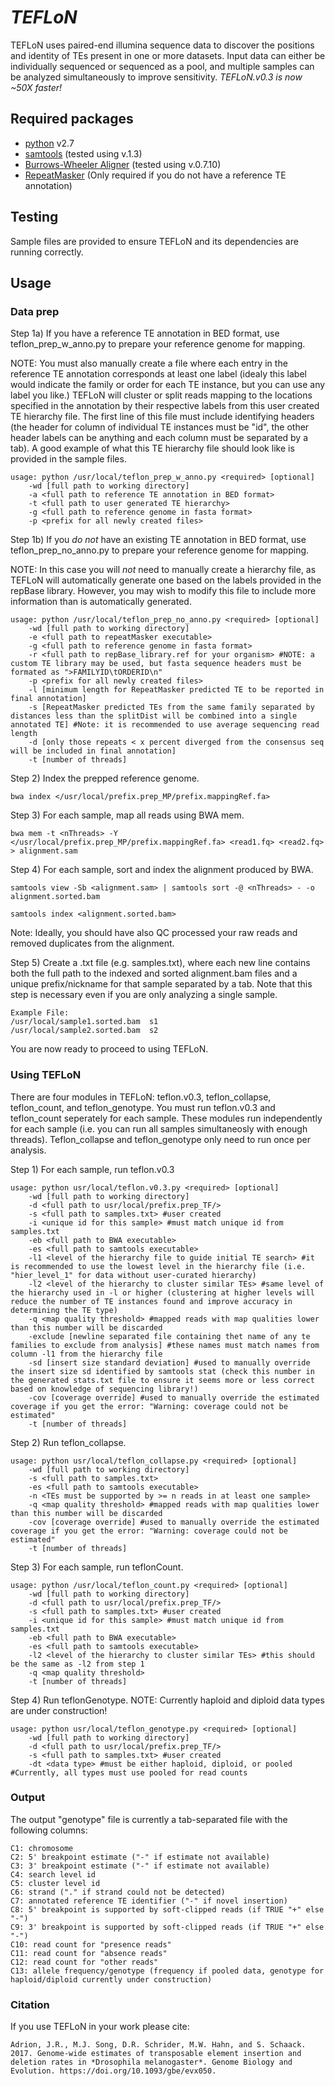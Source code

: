 *TEFLoN*
=======

TEFLoN uses paired-end illumina sequence data to discover the positions and identity of TEs present in one or more datasets.
Input data can either be individually sequenced or sequenced as a pool, and multiple samples can be analyzed simultaneously to improve sensitivity.
*TEFLoN.v0.3 is now ~50X faster!*


## Required packages

* [python](www.python.org) v2.7
* [samtools](www.samtools.sourceforge.net) (tested using v.1.3)
* [Burrows-Wheeler Aligner](www.bio-bwa.sourceforge.net) (tested using v.0.7.10)
* [RepeatMasker](www.repeatmasker.org) (Only required if you do not have a reference TE annotation)

## Testing 
Sample files are provided to ensure TEFLoN and its dependencies are running correctly.

## Usage
### Data prep
Step 1a) If you have a reference TE annotation in BED format, use teflon_prep_w_anno.py to prepare your reference genome for mapping.

NOTE: You must also manually create a file where each entry in the reference TE annotation corresponds at least one label (idealy this label would indicate the family or order for each TE instance, but you can use any label you like.)
TEFLoN will cluster or split reads mapping to the locations specified in the annotation by their respective labels from this user created TE hierarchy file.
The first line of this file must include identifying headers (the header for column of individual TE instances must be "id", the other header labels can be anything and each column must be separated by a tab).
A good example of what this TE hierarchy file should look like is provided in the sample files.

```
usage: python /usr/local/teflon_prep_w_anno.py <required> [optional] 
    -wd [full path to working directory]
    -a <full path to reference TE annotation in BED format> 
    -t <full path to user generated TE hierarchy>
    -g <full path to reference genome in fasta format>
    -p <prefix for all newly created files>
```

Step 1b) If you *do not* have an existing TE annotation in BED format, use teflon_prep_no_anno.py to prepare your reference genome for mapping.

NOTE: In this case you will *not* need to manually create a hierarchy file, as TEFLoN will automatically generate one based on the labels provided in the repBase library. However, you may wish to modify this file to include more information than is automatically generated.

```
usage: python /usr/local/teflon_prep_no_anno.py <required> [optional] 
    -wd [full path to working directory]
    -e <full path to repeatMasker executable> 
    -g <full path to reference genome in fasta format>
    -r <full path to repBase_library.ref for your organism> #NOTE: a custom TE library may be used, but fasta sequence headers must be formated as ">FAMILYID\tORDERID\n" 
    -p <prefix for all newly created files>
    -l [minimum length for RepeatMasker predicted TE to be reported in final annotation] 
    -s [RepeatMasker predicted TEs from the same family separated by distances less than the splitDist will be combined into a single annotated TE] #Note: it is recommended to use average sequencing read length 
    -d [only those repeats < x percent diverged from the consensus seq will be included in final annotation]
    -t [number of threads]
```

Step 2) Index the prepped reference genome. 
```
bwa index </usr/local/prefix.prep_MP/prefix.mappingRef.fa>
```
Step 3) For each sample, map all reads using BWA mem.
```
bwa mem -t <nThreads> -Y </usr/local/prefix.prep_MP/prefix.mappingRef.fa> <read1.fq> <read2.fq> > alignment.sam
```
Step 4) For each sample, sort and index the alignment produced by BWA.
```
samtools view -Sb <alignment.sam> | samtools sort -@ <nThreads> - -o alignment.sorted.bam

samtools index <alignment.sorted.bam>
```
Note: Ideally, you should have also QC processed your raw reads and removed duplicates from the alignment.

Step 5) Create a .txt file (e.g. samples.txt), where each new line contains both the full path to the indexed and sorted alignment.bam files and a unique prefix/nickname for that sample separated by a tab.
Note that this step is necessary even if you are only analyzing a single sample.

```
Example File:
/usr/local/sample1.sorted.bam  s1
/usr/local/sample2.sorted.bam  s2
```

You are now ready to proceed to using TEFLoN.

### Using TEFLoN
There are four modules in TEFLoN: teflon.v0.3, teflon_collapse, teflon_count, and teflon_genotype.
You must run teflon.v0.3 and teflon_count seperately for each sample. These modules run independently for each sample (i.e. you can run all samples simultaneosly with enough threads).
Teflon_collapse and teflon_genotype only need to run once per analysis.

Step 1) For each sample, run teflon.v0.3
```
usage: python usr/local/teflon.v0.3.py <required> [optional]
    -wd [full path to working directory]
    -d <full path to usr/local/prefix.prep_TF/>
    -s <full path to samples.txt> #user created
    -i <unique id for this sample> #must match unique id from samples.txt
    -eb <full path to BWA executable>
    -es <full path to samtools executable>
    -l1 <level of the hierarchy file to guide initial TE search> #it is recommended to use the lowest level in the hierarchy file (i.e. "hier_level_1" for data without user-curated hierarchy)
    -l2 <level of the hierarchy to cluster similar TEs> #same level of the hierarchy used in -l or higher (clustering at higher levels will reduce the number of TE instances found and improve accuracy in determining the TE type)
    -q <map quality threshold> #mapped reads with map qualities lower than this number will be discarded
    -exclude [newline separated file containing thet name of any te families to exclude from analysis] #these names must match names from column -l1 from the hierarchy file
    -sd [insert size standard deviation] #used to manually override the insert size sd identified by samtools stat (check this number in the generated stats.txt file to ensure it seems more or less correct based on knowledge of sequencing library!)
    -cov [coverage override] #used to manually override the estimated coverage if you get the error: "Warning: coverage could not be estimated"
    -t [number of threads]
```

Step 2) Run teflon_collapse.
```
usage: python usr/local/teflon_collapse.py <required> [optional]
    -wd [full path to working directory]
    -s <full path to samples.txt>
    -es <full path to samtools executable>
    -n <TEs must be supported by >= n reads in at least one sample>
    -q <map quality threshold> #mapped reads with map qualities lower than this number will be discarded
    -cov [coverage override] #used to manually override the estimated coverage if you get the error: "Warning: coverage could not be estimated"
    -t [number of threads]
```

Step 3) For each sample, run teflonCount.
```
usage: python /usr/local/teflon_count.py <required> [optional]
    -wd [full path to working directory]
    -d <full path to usr/local/prefix.prep_TF/>
    -s <full path to samples.txt> #user created
    -i <unique id for this sample> #must match unique id from samples.txt
    -eb <full path to BWA executable>
    -es <full path to samtools executable>
    -l2 <level of the hierarchy to cluster similar TEs> #this should be the same as -l2 from step 1
    -q <map quality threshold>
    -t [number of threads]
```

Step 4) Run teflonGenotype.
NOTE: Currently haploid and diploid data types are under construction!
```
usage: python usr/local/teflon_genotype.py <required> [optional]
    -wd [full path to working directory]
    -d <full path to usr/local/prefix.prep_TF/>
    -s <full path to samples.txt> #user created
    -dt <data type> #must be either haploid, diploid, or pooled #Currently, all types must use pooled for read counts
```

### Output
The output "genotype" file is currently a tab-separated file with the following columns:
```
C1: chromosome
C2: 5' breakpoint estimate ("-" if estimate not available)
C3: 3' breakpoint estimate ("-" if estimate not available)
C4: search level id
C5: cluster level id
C6: strand ("." if strand could not be detected)
C7: annotated reference TE identifier ("-" if novel insertion)
C8: 5' breakpoint is supported by soft-clipped reads (if TRUE "+" else "-")
C9: 3' breakpoint is supported by soft-clipped reads (if TRUE "+" else "-")
C10: read count for "presence reads"
C11: read count for "absence reads"
C12: read count for "other reads"
C13: allele frequency/genotype (frequency if pooled data, genotype for haploid/diploid currently under construction)

```

### Citation
If you use TEFLoN in your work please cite:
```
Adrion, J.R., M.J. Song, D.R. Schrider, M.W. Hahn, and S. Schaack. 2017. Genome-wide estimates of transposable element insertion and deletion rates in *Drosophila melanogaster*. Genome Biology and Evolution. https://doi.org/10.1093/gbe/evx050.
```
